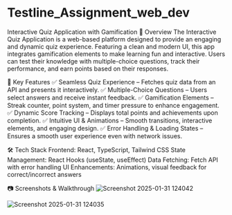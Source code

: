 # Testline_Assignment_web_dev
Interactive Quiz Application with Gamification
🚀 Overview
The Interactive Quiz Application is a web-based platform designed to provide an engaging and dynamic quiz experience. Featuring a clean and modern UI, this app integrates gamification elements to make learning fun and interactive. Users can test their knowledge with multiple-choice questions, track their performance, and earn points based on their responses.

🎯 Key Features
✅ Seamless Quiz Experience – Fetches quiz data from an API and presents it interactively.
✅ Multiple-Choice Questions – Users select answers and receive instant feedback.
✅ Gamification Elements – Streak counter, point system, and timer pressure to enhance engagement.
✅ Dynamic Score Tracking – Displays total points and achievements upon completion.
✅ Intuitive UI & Animations – Smooth transitions, interactive elements, and engaging design.
✅ Error Handling & Loading States – Ensures a smooth user experience even with network issues.

🛠 Tech Stack
Frontend: React, TypeScript, Tailwind CSS
State Management: React Hooks (useState, useEffect)
Data Fetching: Fetch API with error handling
UI Enhancements: Animations, visual feedback for correct/incorrect answers

📷 Screenshots & Walkthrough
![Screenshot 2025-01-31 124042](https://github.com/user-attachments/assets/5155e9a9-fd26-4a23-abd5-1bf2d70e277e)

![Screenshot 2025-01-31 124035](https://github.com/user-attachments/assets/30f37605-ec1f-47be-8ecd-54c4f58312b7)

